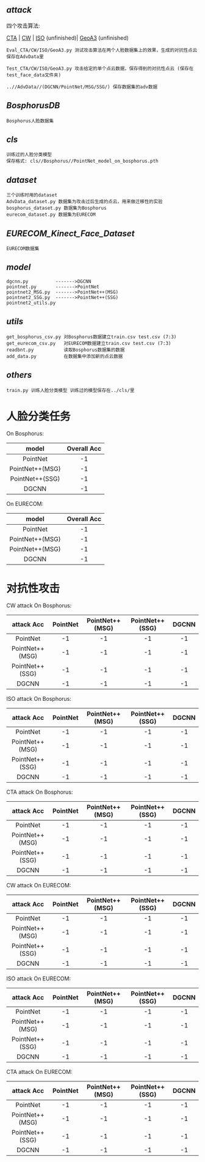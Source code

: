 ## _attack_
四个攻击算法:

[CTA](https://arxiv.org/abs/2110.04158) |
[CW](https://arxiv.org/abs/1809.07016) |
[ISO](https://arxiv.org/abs/2002.12222) (unfinished)|
[GeoA3](https://arxiv.org/abs/1912.11171) (unfinished)

    Eval_CTA/CW/ISO/GeoA3.py 测试攻击算法在两个人脸数据集上的效果，生成的对抗性点云保存在AdvData里

    Test_CTA/CW/ISO/GeoA3.py 攻击给定的单个点云数据，保存得到的对抗性点云 (保存在test_face_data文件夹)

    ..//AdvData//(DGCNN/PointNet/MSG/SSG/) 保存数据集的adv数据

## _BosphorusDB_
    Bosphorus人脸数据集

## _cls_
    训练过的人脸分类模型
    保存格式: cls//Bosphorus//PointNet_model_on_bosphorus.pth

## _dataset_
    三个训练时用的dataset
    AdvData_dataset.py 数据集为攻击过后生成的点云，用来做迁移性的实验
    bosphorus_dataset.py 数据集为Bosphorus
    eurecom_dataset.py 数据集为EURECOM

## _EURECOM_Kinect_Face_Dataset_
    EURECOM数据集

## _model_
    dgcnn.py          ------->DGCNN
    pointnet.py       ------->PointNet
    pointnet2_MSG.py  ------->PointNet++(MSG)
    pointnet2_SSG.py  ------->PointNet++(SSG)
    pointnet2_utils.py        

## _utils_
    get_bosphorus_csv.py 对Bosphorus数据建立train.csv test.csv (7:3)
    get_eurecom_csv.py   对EURECOM数据建立train.csv test.csv (7:3)
    readbnt.py           读取Bosphorus数据集的数据
    add_data.py          在数据集中添加新的点云数据
## _others_
    train.py 训练人脸分类模型 训练过的模型保存在../cls/里

# 人脸分类任务
On Bosphorus:

| model | Overall Acc | 
| :---: | :---: | 
| PointNet | -1 | 
| PointNet++(MSG) | -1 | 
| PointNet++(SSG)  | -1 | 
| DGCNN  | -1 | 


On EURECOM:

| model | Overall Acc | 
| :---: | :---: | 
| PointNet | -1 | 
| PointNet++(MSG) | -1 | 
| PointNet++(MSG)  | -1 | 
| DGCNN  | -1 | 

# 对抗性攻击
CW attack On Bosphorus:

| attack Acc | PointNet | PointNet++(MSG) | PointNet++(SSG) | DGCNN |
| :---: | :---: | :---: | :---: | :---: | 
| PointNet | -1 | -1 | -1 | -1 | 
| PointNet++(MSG) | -1 | -1 | -1 | -1 | 
| PointNet++(SSG)  | -1 | -1 | -1 | -1 | 
| DGCNN  | -1 | -1 | -1 | -1 | 

ISO attack On Bosphorus:

| attack Acc | PointNet | PointNet++(MSG) | PointNet++(SSG) | DGCNN |
| :---: | :---: | :---: | :---: | :---: | 
| PointNet | -1 | -1 | -1 | -1 | 
| PointNet++(MSG) | -1 | -1 | -1 | -1 | 
| PointNet++(SSG)  | -1 | -1 | -1 | -1 | 
| DGCNN  | -1 | -1 | -1 | -1 | 

CTA attack On Bosphorus:

| attack Acc | PointNet | PointNet++(MSG) | PointNet++(SSG) | DGCNN |
| :---: | :---: | :---: | :---: | :---: | 
| PointNet | -1 | -1 | -1 | -1 | 
| PointNet++(MSG) | -1 | -1 | -1 | -1 | 
| PointNet++(SSG)  | -1 | -1 | -1 | -1 | 
| DGCNN  | -1 | -1 | -1 | -1 | 

CW attack On EURECOM:

| attack Acc | PointNet | PointNet++(MSG) | PointNet++(SSG) | DGCNN |
| :---: | :---: | :---: | :---: | :---: | 
| PointNet | -1 | -1 | -1 | -1 | 
| PointNet++(MSG) | -1 | -1 | -1 | -1 | 
| PointNet++(SSG)  | -1 | -1 | -1 | -1 | 
| DGCNN  | -1 | -1 | -1 | -1 | 

ISO attack On EURECOM:

| attack Acc | PointNet | PointNet++(MSG) | PointNet++(SSG) | DGCNN |
| :---: | :---: | :---: | :---: | :---: | 
| PointNet | -1 | -1 | -1 | -1 | 
| PointNet++(MSG) | -1 | -1 | -1 | -1 | 
| PointNet++(SSG)  | -1 | -1 | -1 | -1 | 
| DGCNN  | -1 | -1 | -1 | -1 | 

CTA attack On EURECOM:

| attack Acc | PointNet | PointNet++(MSG) | PointNet++(SSG) | DGCNN |
| :---: | :---: | :---: | :---: | :---: | 
| PointNet | -1 | -1 | -1 | -1 | 
| PointNet++(MSG) | -1 | -1 | -1 | -1 | 
| PointNet++(SSG)  | -1 | -1 | -1 | -1 | 
| DGCNN  | -1 | -1 | -1 | -1 | 








